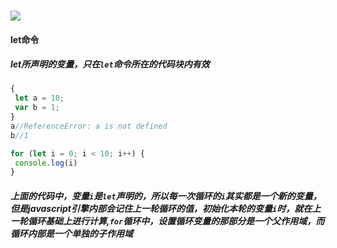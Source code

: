 ### ![](http://es6.ruanyifeng.com/#docs/let)
#### let命令

##### let所声明的变量，只在`let`命令所在的代码块内有效

```javascript
{
 let a = 10;
 var b = 1;
}
a//ReferenceError: a is not defined
b//1
```

```javascript
for (let i = 0; i < 10; i++) {
 console.log(i)
}
```

##### 上面的代码中，变量`i`是`let`声明的，所以每一次循环的`i`其实都是一个新的变量，但是javascript引擎内部会记住上一轮循环的值，初始化本轮的变量`i`时，就在上一轮循环基础上进行计算,`for`循环中，设置循环变量的那部分是一个父作用域，而循环内部是一个单独的子作用域



